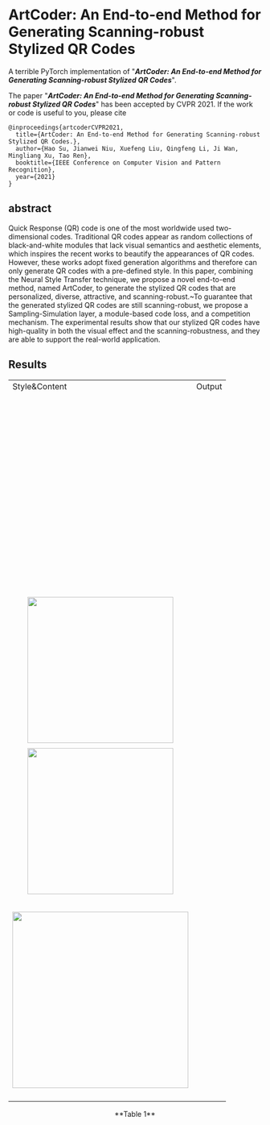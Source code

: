 # ArtCoder: An End-to-end Method for Generating Scanning-robust Stylized QR Codes
A terrible PyTorch implementation of "***ArtCoder: An End-to-end Method for Generating Scanning-robust Stylized QR Codes***".

The paper "***ArtCoder: An End-to-end Method for Generating Scanning-robust Stylized QR Codes***" has been accepted by CVPR 2021. If the work or code is useful to you, please cite
```
@inproceedings{artcoderCVPR2021,
  title={ArtCoder: An End-to-end Method for Generating Scanning-robust Stylized QR Codes.},
  author={Hao Su, Jianwei Niu, Xuefeng Liu, Qingfeng Li, Ji Wan, Mingliang Xu, Tao Ren},
  booktitle={IEEE Conference on Computer Vision and Pattern Recognition},
  year={2021}
}
```

## abstract
Quick Response (QR) code is one of the most worldwide used two-dimensional codes. Traditional QR codes appear as random collections of black-and-white modules that lack visual semantics and aesthetic elements, which inspires the recent works to beautify the appearances of QR codes. However, these works adopt fixed generation algorithms and therefore can only generate QR codes with a pre-defined style. In this paper, combining the Neural Style Transfer technique, we propose a novel end-to-end method, named ArtCoder, to generate the stylized QR codes that are personalized, diverse, attractive, and scanning-robust.~To guarantee that the generated stylized QR codes are still scanning-robust, we propose a Sampling-Simulation layer, a module-based code loss, and a competition mechanism. The experimental results show that our stylized QR codes have high-quality in both the visual effect and the scanning-robustness, and they are able to support the real-world application.

## Results

<table>
 <tr>
   <td>Style&Content</td><td>Output</td> 
 </tr>
 
 <tr height="400" valign="middle">
   <td >
      <tr height="300" valign="middle"><td><div align=center><img src="https://github.com/SwordHolderSH/ArtCoder/blob/main/style/texture1.1.jpg" width="290" /></td></tr>
      <tr height="300" valign="middle"><td><div align=center><img src="https://github.com/SwordHolderSH/ArtCoder/blob/main/content/boy.jpg" width="290" /></td></tr>
   </td>
   <td>
      <tr height="400" valign="middle"><td><div align=center><img src="https://github.com/SwordHolderSH/ArtCoder/blob/main/demos/output_84.jpg" width="350" /></td></tr>
   </td>
 </tr>
 

 </table>
  <p align="center"> **Table 1**</p>
